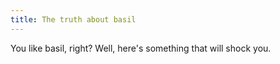 ```yaml
---
title: The truth about basil
---
```


You like basil, right? Well, here's something that will shock you.
